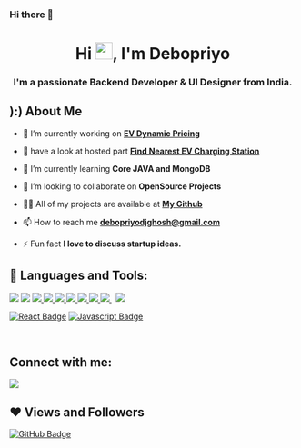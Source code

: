 ### Hi there 👋

<!--
**debopriyodjghosh/debopriyodjghosh** is a ✨ _special_ ✨ repository because its `README.md` (this file) appears on your GitHub profile.

Here are some ideas to get you started:

- 🔭 I’m currently working on ...
- 🌱 I’m currently learning ...
- 👯 I’m looking to collaborate on ...
- 🤔 I’m looking for help with ...
- 💬 Ask me about ...
- 📫 How to reach me: ...
- 😄 Pronouns: ...
- ⚡ Fun fact: ...
-->


<!-- <a href="#"><img width="100%" height="auto" src="https://i.imgur.com/iXuL1HG.png" height="175px"/></a> -->

<h1 align="center">Hi <img src="https://raw.githubusercontent.com/MartinHeinz/MartinHeinz/master/wave.gif" width="30px">, I'm Debopriyo</h1>
<h3 align="center">I'm a passionate Backend Developer & UI Designer from India.</h3>


## ):)   About Me

- 🔭 I’m currently working on **[EV Dynamic Pricing](https://github.com/debopriyodjghosh/EV-dynamic-pricing)**
- 🚀 have a look at hosted part **[Find Nearest EV Charging Station](https://debopriyodjghosh.github.io/EV-dynamic-pricing/)**

- 🌱 I’m currently learning **Core JAVA and MongoDB**

-  👯 I’m looking to collaborate on **OpenSource Projects**

- 👨‍💻 All of my projects are available at **[My Github](https://github.com/debopriyodjghosh)**

- 📫 How to reach me **debopriyodjghosh@gmail.com**

- ⚡ Fun fact **I love to discuss startup ideas.**

## 🚀 Languages and Tools:

<p align="left">
    <a href="https://www.w3schools.in/c-tutorial/" target="_blank"><img src="https://img.icons8.com/color/50/000000/c-programming.png"/></a>
    <a href="https://www.w3schools.com/CPP/" target="_blank"><img src="https://img.icons8.com/color/48/000000/c-plus-plus-logo.png"/></a>
    <a href="https://www.java.com" target="_blank"> <img src="https://img.icons8.com/color/48/000000/java-coffee-cup-logo.png"/> </a>
    <a href="https://developer.mozilla.org/en-US/docs/Web/JavaScript" target="_blank"> <img src="https://img.icons8.com/color/48/000000/javascript.png"/> </a>
    <a href="https://www.w3.org/html/" target="_blank"> <img src="https://img.icons8.com/color/48/000000/html-5.png"/> </a>
    <a href="https://www.w3schools.com/css/" target="_blank"> <img src="https://img.icons8.com/color/48/000000/css3.png"/> </a>
    <a href="https://getbootstrap.com" target="_blank"> <img src="https://img.icons8.com/color/48/000000/bootstrap.png"/> </a>
    <a href="https://www.python.org" target="_blank"> <img src="https://img.icons8.com/color/48/000000/python.png"/> </a>
    <a style="padding-right:8px;" href="https://www.mysql.com/" target="_blank"> <img src="https://img.icons8.com/fluent/50/000000/mysql-logo.png"/> </a>  
    <a href="https://git-scm.com/" target="_blank"> <img src="https://img.icons8.com/color/48/000000/git.png"/> </a>
    <!-- <a href="https://www.javatpoint.com/sql-server-tutorial" target="_blank"><img src="https://img.icons8.com/color/48/000000/microsoft-sql-server.png"/></a>
    <a href="https://www.tutorialspoint.com/asp.net/" target="_blank"><img src="https://img.icons8.com/color/48/000000/visual-studio-2019.png"/></a> -->
</p>

 [![React Badge](https://img.shields.io/badge/-React-61DBFB?style=for-the-badge&labelColor=black&logo=react&logoColor=61DBFB)](#)  [![Javascript Badge](https://img.shields.io/badge/-Javascript-F0DB4F?style=for-the-badge&labelColor=black&logo=javascript&logoColor=F0DB4F)](#) 
 <!--[![Typescript Badge](https://img.shields.io/badge/-Typescript-007acc?style=for-the-badge&labelColor=black&logo=typescript&logoColor=007acc)](#) [![Nodejs Badge](https://img.shields.io/badge/-Nodejs-3C873A?style=for-the-badge&labelColor=black&logo=node.js&logoColor=3C873A)](#) [![GraphQL Badge](https://img.shields.io/badge/-GraphQl-e535ab?style=for-the-badge&labelColor=black&logo=node.js&logoColor=e535ab)](#) -->
<br/>

<p align="center">
   
</p>

<!--- ## 📊 My Github Stats

  <br/>

-->

## Connect with me:
<p align="left">

<a href = "https://linkedin.com/in/debopriyo-ghosh-3669b6188"><img src="https://img.icons8.com/fluent/48/000000/linkedin.png"/></a>


</p>

## ❤ Views and Followers
<a href="https://github.com/debopriyodjghosh?tab=followers">
</a>
<a href="https://github.com/debopriyodjghosh?tab=followers"><img src="https://img.shields.io/github/followers/Pallab-Das-1997?label=Followers&style=social" alt="GitHub Badge"></a>
